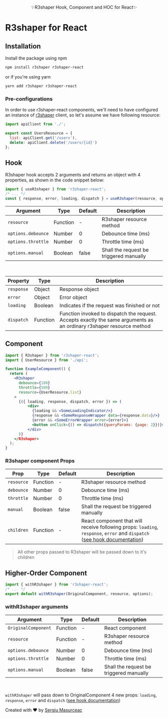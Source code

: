 <p align="center">
✨R3shaper Hook, Component and HOC for React✨
</p>

# R3shaper for React

## Installation

Install the package using npm

```bash
npm install r3shaper r3shaper-react
```

or if you're using yarn

```bash
yarn add r3shaper r3shaper-react
```

### Pre-configurations

In order to use r3shaper-react components, we'll need to have configured an instance of [r3shaper](http://github.com/coltor-apps/r3shaper) client, so let's assume we have following resource:

```js
import apiClient from './';

export const UsersResource = {
  list: apiClient.get('/users'),
  delete: apiClient.delete('/users/{id}')
};
```

## Hook

R3shaper hook accepts 2 arguments and returns an object with 4 properties, as shown in the code snippet below:

```js
import { useR3shaper } from 'r3shaper-react';
/* ... */
const { response, error, loading, dispatch } = useR3shaper(resource, options);
```

| Argument           | Type     | Default | Description                             |
| ------------------ | -------- | ------- | --------------------------------------- |
| `resource`         | Function | -       | R3shaper resource method                |
| `options.debounce` | Number   | 0       | Debounce time (ms)                      |
| `options.throttle` | Number   | 0       | Throttle time (ms)                      |
| `options.manual`   | Boolean  | false   | Shall the request be triggered manually |

<br/>
<p id="hook_properties_docs">

| Property   | Type     | Description                                                                                                          |
| ---------- | -------- | -------------------------------------------------------------------------------------------------------------------- |
| `response` | Object   | Response object                                                                                                      |
| `error`    | Object   | Error object                                                                                                         |
| `loading`  | Boolean  | Indicates if the request was finished or not                                                                         |
| `dispatch` | Function | Function invoked to dispatch the request. Accepts exactly the same arguments as an ordinary r3shaper resource method |

</p>



## Component

```jsx
import { R3shaper } from 'r3shaper-react';
import { UserResource } from './api';

function ExampleComponent() {
  return (
    <R3shaper
      debounce={100}
      throttle={500}
      resource={UserResource.list}
    >
      {({ loading, response, dispatch, error }) => (
          <div>
            {loading && <SomeLoadingIndicator/>}
            {response && <SomeResponseWrapper data={response.data}/>}
            {error && <SomeErrorWrapper error={error}>}
            <button onClick={() => dispatch({queryParams: {page: 2}})}>Fetch</button>
          </div>
      )}
    </R3shaper>
  );
}
```

### R3shaper component Props

| Prop       | Type     | Default | Description                                                                                                               |
| ---------- | -------- | ------- | ------------------------------------------------------------------------------------------------------------------------- |
| `resource` | Function | -       | R3shaper resource method                                                                                                  |
| `debounce` | Number   | 0       | Debounce time (ms)                                                                                                        |
| `throttle` | Number   | 0       | Throttle time (ms)                                                                                                        |
| `manual`   | Boolean  | false   | Shall the request be triggered manually                                                                                   |
| `children` | Function | -       | React component that will receive following props: `loading`, `response`, `error` and `dispatch` ([see hook documentation](#hook_properties_docs)) |

> All other props passed to R3shaper will be passed down to it's children




## Higher-Order Component

```js
import { withR3shaper } from 'r3shaper-react';
/* ... */
export default withR3shaper(OriginalComponent, resource, options);
```

### withR3shaper arguments

| Argument            | Type     | Default | Description                             |
| ------------------- | -------- | ------- | --------------------------------------- |
| `OriginalComponent` | Function | -       | React component                         |
| `resource`          | Function | -       | R3shaper resource method                |
| `options.debounce`  | Number   | 0       | Debounce time (ms)                      |
| `options.throttle`  | Number   | 0       | Throttle time (ms)                      |
| `options.manual`    | Boolean  | false   | Shall the request be triggered manually |

<br/>

`withR3shaper` will pass down to OriginalComponent 4 new props: `loading`, `response`, `error` and `dispatch` ([see hook documentation](#hook_properties_docs))

Created with ❤️ by [Sergiu Masurceac](https://twitter.com/masurceac)
